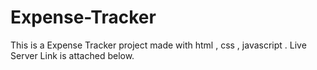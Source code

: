 # Expense-Tracker
This is a Expense Tracker project made with html , css , javascript .
Live Server Link is attached below.
